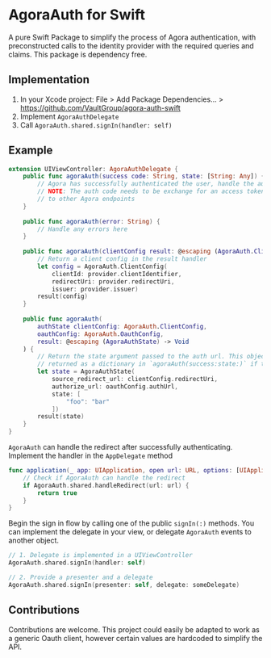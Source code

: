 # AgoraAuth for Swift

A pure Swift Package to simplify the process of Agora authentication, with preconstructed
calls to the identity provider with the required queries and claims. This package is
dependency free.

## Implementation

1. In your Xcode project: File > Add Package Dependencies... > https://github.com/VaultGroup/agora-auth-swift
1. Implement `AgoraAuthDelegate`
1. Call `AgoraAuth.shared.signIn(handler: self)`

## Example

```swift UIViewController+AgoraAuthDelegate.swift
extension UIViewController: AgoraAuthDelegate {
    public func agoraAuth(success code: String, state: [String: Any]) {
        // Agora has successfully authenticated the user, handle the authorization code.
        // NOTE: The auth code needs to be exchange for an access token to make requests
        // to other Agora endpoints
    }
    
    public func agoraAuth(error: String) {
        // Handle any errors here
    }
    
    public func agoraAuth(clientConfig result: @escaping (AgoraAuth.ClientConfig?) -> Void) {
        // Return a client config in the result handler
        let config = AgoraAuth.ClientConfig(
            clientId: provider.clientIdentifier,
            redirectUri: provider.redirectUri,
            issuer: provider.issuer)
        result(config)
    }
    
    public func agoraAuth(
        authState clientConfig: AgoraAuth.ClientConfig, 
        oauthConfig: AgoraAuth.OauthConfig, 
        result: @escaping (AgoraAuthState) -> Void
    ) {
        // Return the state argument passed to the auth url. This object will be encoded as a JSON respresentation and
        // returned as a dictionary in `agoraAuth(success:state:)` if the request is successful
        let state = AgoraAuthState(
            source_redirect_url: clientConfig.redirectUri,
            authorize_url: oauthConfig.authUrl,
            state: [
                "foo": "bar"
            ])
        result(state)
    }
}
```

`AgoraAuth` can handle the redirect after successfully authenticating. Implement the handler in the `AppDelegate`
method 

```swift AppDelegate.swift
func application(_ app: UIApplication, open url: URL, options: [UIApplication.OpenURLOptionsKey : Any] = [:]) -> Bool {
    // Check if AgoraAuth can handle the redirect
    if AgoraAuth.shared.handleRedirect(url: url) {
        return true
    }
}
```

Begin the sign in flow by calling one of the public `signIn(:)` methods. You can implement the delegate in your view,
or delegate `AgoraAuth` events to another object.

```swift
// 1. Delegate is implemented in a UIViewController
AgoraAuth.shared.signIn(handler: self)

// 2. Provide a presenter and a delegate
AgoraAuth.shared.signIn(presenter: self, delegate: someDelegate)
```

## Contributions

Contributions are welcome. This project could easily be adapted to work as a generic Oauth client, however certain values
are hardcoded to simplify the API.